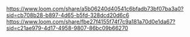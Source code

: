 https://www.loom.com/share/a5b06240d40541c6bfadb73bf07ba3a0?sid=cb708b28-b897-4d65-b5fd-328dcd20d6c6
https://www.loom.com/share/fbe27f4155f74f7c9a181a70d0e1da67?sid=c21ae979-4d17-4958-9807-86bc09b66270
